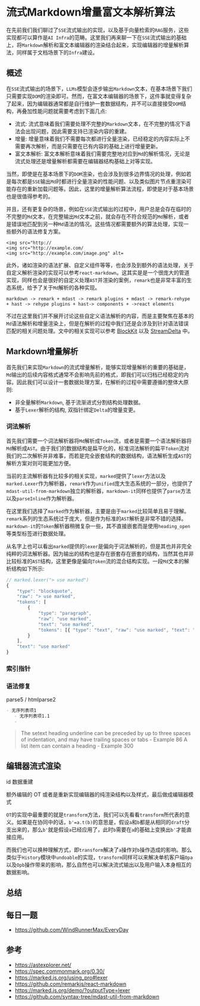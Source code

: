 # 流式Markdown增量富文本解析算法
在先前我们我们聊过了`SSE`流式输出的实现，以及基于向量检索的`RAG`服务，这些实现都可以算作是`AI Infra`的范畴。这里我们再来聊一下在`SSE`流式输出的基础上，将`Markdown`解析和富文本编辑器的渲染结合起来，实现编辑器的增量解析算法，同样属于文档场景下的`Infra`建设。

## 概述
在`SSE`流式输出的场景下，`LLMs`模型会逐步输出`Markdown`文本，在基本场景下我们只需要实现`DOM`的渲染即可。然而，在富文本编辑器的场景下，这件事就变得复杂了起来，因为编辑器通常都是自行维护一套数据结构，并不可以直接接受`DOM`结构，再叠加性能问题就需要考虑到下面几点:

- 流式: 流式意味着我们需要处理不完整的`Markdown`文本，在不完整的情况下语法会出现问题，因此需要支持已渲染内容的重建。
- 增量: 增量意味着我们不需要每次都进行全量渲染，已经稳定的内容实际上不需要再次解析，而是只需要在已有内容的基础上进行增量更新。
- 富文本解析: 富文本解析意味着我们需要完整地对应到`Md`的解析情况，无论是流式处理还是增量解析都需要在编辑器结构基础上对等实现。

当然，即使是在基本场景下的`DOM`渲染，也会涉及到很多边界情况的处理，例如若是每次都是`SSE`输出`Md`时都进行全量渲染的性能问题、以及类似图片节点重渲染可能存在的重新加载问题等。因此，这里的增量解析算法流程，即使是对于基本场景也是很值得参考的。

并且，还有更复杂的场景，例如在`SSE`流式输出的过程中，用户总是会存在临时的不完整的`Md`文本，在完整输出`Md`文本之前，就会存在不符合规范的`Md`解析，或者是错误地匹配到另一种`Md`语法的情况。这些情况都需要额外的算法处理，实现一些额外的语法修复方案。

```
<img src="http://
<img src="http://example.com/
<img src="http://example.com/image.png" alt=
```

此外，诸如渲染的语法扩展、自定义组件等等，也会涉及到额外的语法处理，关于自定义解析渲染的实现可以参考`react-markdown`。这其实是是一个很庞大的管道实现，同样也会是很好的自定义处理`AST`并渲染的案例，`remark`也是非常丰富的生态系统，给予了关于`Md`解析的各种实现。

```
markdown -> remark + mdast -> remark plugins + mdast -> remark-rehype + hast -> rehype plugins + hast-> components + ->react elements
```

不过在这里我们并不展开讨论这些自定义语法解析的内容，而是主要聚焦在基本的`Md`语法解析和增量渲染上，但是在解析的过程中我们还是会涉及到针对语法错误匹配的相关问题处理。文中的相关实现可以参考 [BlockKit](https://windrunnermax.github.io/BlockKit/streaming.html) 以及 [StreamDelta](https://github.com/WindRunnerMax/webpack-simple-environment/tree/master/packages/stream-delta) 中。

## Markdown增量解析
首先我们来实现`Markdown`的流式增量解析，能够实现增量解析的重要的基础是，`Md`输出的后续内容格式通常不会影响先前的格式，即我们可以归档已经稳定的内容。因此我们可以设计一套数据处理方案，在解析的过程中需要遵循的整体大原则:

- 非全量解析`Markdown`, 基于流渐进式分割结构处理数据。
- 基于`Lexer`解析的结构, 双指针绑定`Delta`的增量变更。

### 词法解析

首先我们需要一个词法解析器将`Md`解析成`Token`流，或者是需要一个语法解析器将`Md`解析成`AST`。由于我们的数据结构是扁平化的，标准词法解析的扁平`Token`流对我们的二次解析并非难事，而若是完全嵌套结构的数据结构，语法解析生成`AST`的解析方案对则可能更加方便。

当前的主流解析器有比较多的相关实现，`marked`提供了`lexer`方法以及`marked.Lexer`作为解析器，`remark`作为`unified`庞大生态系统的一部分，也提供了`mdast-util-from-markdown`独立的解析器，`markdown-it`同样也提供了`parse`方法以及`parseInline`作为解析器。

在这里我们选择了`marked`作为解析器，主要是由于`marked`比较简单且易于理解。`remark`系列的生态系统过于庞大，但是作为标准的`AST`解析是非常不错的选择。`markdown-it`的`Token`解析器稍微复杂一些，其不直接嵌套而是使用`heading_open`等类型标签进行数据处理。

从名字上也可以看出`marked`提供的`lexer`是偏向于词法解析的，但是其也并非完全纯粹的词法解析器。因为输出的结构也是存在嵌套存在嵌套的结构，当然其也并非比较标准的`AST`结构，这里更像是偏向`Token`流的混合结构实现。一段`Md`文本的解析结构如下所示:

```js
// marked.lexer("> use marked")
{
    "type": "blockquote",
    "raw": "> use marked",
    "tokens": [
        {
            "type": "paragraph",
            "raw": "use marked",
            "text": "use marked",
            "tokens": [{ "type": "text", "raw": "use marked", "text": "use marked", "escaped": false }]
        }
    ],
    "text": "use marked"
}
```

### 索引指针



### 语法修复


parse5 / htmlparse2

```md
- 无序列表项1
   - 无序列表项1.1
   - 
```

> The setext heading underline can be preceded by up to three spaces of indentation, and may have trailing spaces or tabs - Example 86
> A list item can contain a heading - Example 300

## 编辑器流式渲染

id 数据重建

额外编辑的 OT 或者是重新实现编辑器的纯渲染结构以及样式，最后做成编辑器模式

`OT`的实现中最重要的就是`transform`方法，我们可以先看看`transform`所代表的意义。如果是在协同中的话，`b'=a.t(b)`的意思是，假设`a`和`b`都是从相同的`draft`分支出来的，那么`b'`就是假设`a`已经应用了，此时`b`需要在`a`的基础上变换出`b'`才能直接应用。

而我们也可以换种理解方式，即`transform`解决了`a`操作对`b`操作造成的影响。那么类似于`History`模块中`undoable`的实现，`transform`同样可以来解决单机客户端`Opa`以及`Opb`操作带来的影响，那么自然也可以解决流式输出以及用户输入本身相互的数据影响。

## 总结

## 每日一题

- <https://github.com/WindRunnerMax/EveryDay>

## 参考

- <https://astexplorer.net/>
- <https://spec.commonmark.org/0.30/>
- <https://marked.js.org/using_pro#lexer>
- <https://github.com/remarkjs/react-markdown>
- <https://marked.js.org/demo/?outputType=lexer>
- <https://github.com/syntax-tree/mdast-util-from-markdown>
